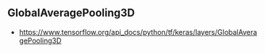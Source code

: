 ## GlobalAveragePooling3D
- https://www.tensorflow.org/api_docs/python/tf/keras/layers/GlobalAveragePooling3D
